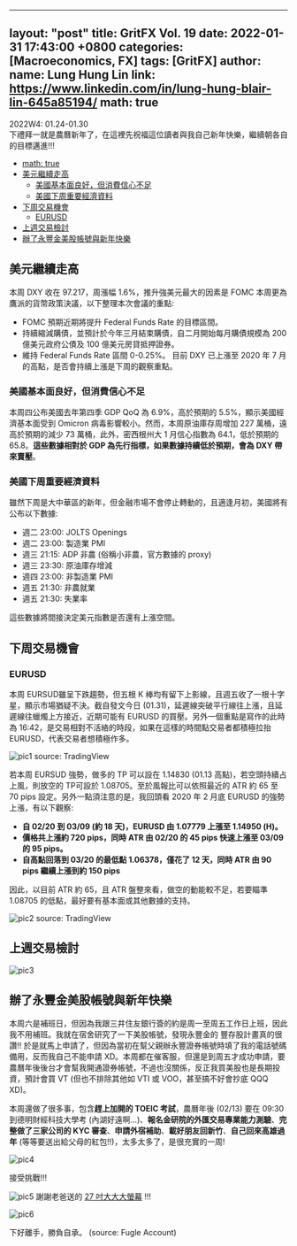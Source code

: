 
---
layout: "post"
title: GritFX Vol. 19
date: 2022-01-31 17:43:00 +0800
categories: [Macroeconomics, FX]
tags: [GritFX]
author:
  name: Lung Hung Lin
  link: https://www.linkedin.com/in/lung-hung-blair-lin-645a85194/
math: true
---
  
2022W4: 01.24-01.30  
下禮拜一就是農曆新年了，在這裡先祝福這位讀者與我自己新年快樂，繼續朝各自的目標邁進!!!
- [math: true](#math-true)
- [美元繼續走高](#美元繼續走高)
  - [美國基本面良好，但消費信心不足](#美國基本面良好但消費信心不足)
  - [美國下周重要經濟資料](#美國下周重要經濟資料)
- [下周交易機會](#下周交易機會)
  - [EURUSD](#eurusd)
- [上週交易檢討](#上週交易檢討)
- [辦了永豐金美股帳號與新年快樂](#辦了永豐金美股帳號與新年快樂)

## 美元繼續走高
本周 DXY 收在 97.217，周漲幅 1.6%，推升強美元最大的因素是 FOMC 本周更為鷹派的貨幣政策決議，以下整理本次會議的重點:
-	FOMC 預期近期將提升 Federal Funds Rate 的目標區間。
-	持續縮減購債，並預計於今年三月結束購債，自二月開始每月購債規模為 200 億美元政府公債及 100 億美元房貸抵押證券。
-	維持 Federal Funds Rate 區間 0-0.25%。
目前 DXY 已上漲至 2020 年 7 月的高點，是否會持續上漲是下周的觀察重點。
  
### 美國基本面良好，但消費信心不足
本周四公布美國去年第四季 GDP QoQ 為 6.9%，高於預期的 5.5%，顯示美國經濟基本面受到 Omicron 病毒影響較小。然而，本周原油庫存周增加 227 萬桶，遠高於預期的減少 73 萬桶，此外，密西根州大 1 月信心指數為 64.1，低於預期的 65.8。**這些數據相對於 GDP 為先行指標，如果數據持續低於預期，會為 DXY 帶來賣壓**。
  
### 美國下周重要經濟資料
雖然下周是大中華區的新年，但金融市場不會停止轉動的，且適逢月初，美國將有公布以下數據:
-	週二 23:00: JOLTS Openings
-	週二 23:00: 製造業 PMI
-	週三 21:15: ADP 非農 (俗稱小非農，官方數據的 proxy)
-	週三 23:30: 原油庫存增減
-	週四 23:00: 非製造業 PMI
-	週五 21:30: 非農就業
-	週五 21:30: 失業率  
  
這些數據將間接決定美元指數是否還有上漲空間。
  
## 下周交易機會
### EURUSD
本周 EURSUD雖呈下跌趨勢，但五根 K 棒均有留下上影線，且週五收了一根十字星，顯示市場猶疑不決。截自發文今日 (01.31)，延遲線突破平行線往上漲，且延遲線往蠟燭上方接近，近期可能有 EURUSD 的買壓。另外一個重點是寫作的此時為 16:42，是交易相對不活絡的時段，如果在這樣的時間點交易者都積極拉抬 EURUSD，代表交易者想積極作多。
  
![pic1](https://lh3.googleusercontent.com/pw/AM-JKLUSB5TLbZwmLRrzCHo7nKSvRNiXhnx7MRegoiEfZ5MiPz0a2rYSVaXXefB8lrBqVoE54BC99gu1r_erq-a_0aKyB8QDZrd0LhzkUMYG2iHPRG5tqxnLO7zZnkNG2ld4ZtieegoVh5pBg5Wz4Oyp7PhX=w1439-h819-no?authuser=0)
source: TradingView

若本周 EURSUD 強勢，做多的 TP 可以設在 1.14830 (01.13 高點)，若空頭持續占上風，則放空的 TP可設於 1.08705。至於風報比可以依照最近的 ATR 約 65 至 70 pips 設定。另外一點須注意的是，我回頭看 2020 年 2 月底 EURUSD 的強勢上漲，有以下觀察:  
  
-	**自 02/20 到 03/09 (約 18 天)，EURUSD 由 1.07779 上漲至 1.14950 (H)。**
-	**價格共上漲約 720 pips，同時 ATR 由 02/20 的 45 pips 快速上漲至 03/09 的 95 pips。**
-	**自高點回落到 03/20 的最低點 1.06378，僅花了 12 天，同時 ATR 由 90 pips 繼續上漲到約 150 pips**
  
因此，以目前 ATR 約 65，且 ATR 盤整來看，做空的動能較不足，若要瞄準 1.08705 的低點，最好要有基本面或其他數據的支持。
  
![pic2](https://lh3.googleusercontent.com/pw/AM-JKLV24Q-JNEAn6zjglgnK_bBOIFf46he7u315jUmgN2-ZSl6L5pbAdEfhaI9DJBiPL65GRi11czWXu9A3eSKpC11QxTc0rAnD7-sjXP2HJBkKIAMcjLvXKb09pIXaA-7ccqqqnikFvu30zHP_vshYKyfM=w1439-h819-no?authuser=0)
source: TradingView

## 上週交易檢討
![pic3](https://lh3.googleusercontent.com/pw/AM-JKLWkYsEqOqES7tOC7xy8DzJccH-6k4fbdNEfUMU5fdQkeHnVqdiK2lq9LIWsxKjf3-Kq90W0Omb1Z82XxJNXCqeqvk1XFrEINkzd8flFdGSkVFmpkvwPXKqzWkvUGa2_q3nCMLZZrp9NpDT73JIAp-8T=w738-h701-no?authuser=0)
  
## 辦了永豐金美股帳號與新年快樂
本周六是補班日，但因為我跟三井住友銀行簽的約是周一至周五工作日上班，因此我不用補班。我就在宿舍研究了一下美股帳號，發現永豐金的 豐存股計畫真的很讚!! 於是就馬上申請了，但因為當初在幫父親辦永豐證券帳號時填了我的電話號碼備用，反而我自己不能申請 XD。本周都在催客服，但還是到周五才成功申請，要農曆年後後台才會幫我開通證券帳號，不過也沒關係，反正我買美股也是長期投資，預計會買 VT (但也不排除其他如 VTI 或 VOO，甚至搞不好會抄底 QQQ XD)。  
  
本周還做了很多事，包含**趕上加開的 TOEIC 考試**，農曆年後 (02/13) 要在 09:30 到德明財經科技大學考 (內湖好遠啊…)、**報名金研院的外匯交易專業能力測驗**、**完整做了三家公司的 KYC 審查**、**申請外宿補助**、**載好朋友回新竹**、**自己回來高雄過年** (等等要送出給父母的紅包!!)，太多太多了，是很充實的一周!
  
![pic4](https://lh3.googleusercontent.com/pw/AM-JKLWbUvxv-wS3KpVJoU5J263vND9pg7Cw0yUDxJJ_8avCgf4UGqB11kWZJ4y1FUNGRbc39Nd5VT8yE0iXwf24HpWSYQ1sx18_Nabrz2npwZxy1mkPetnTwDKreA-cBDyvE_3c6MIxBFWyuFl2QpWOlmKH=w413-h650-no?authuser=0)

接受挑戰!!!
  
  
![pic5](https://lh3.googleusercontent.com/pw/AM-JKLVgMFKOy1DtoYr6HBQ3Kt7OcVAU0lErXv_M2Oy4Jv4UhCe0nBfTsUd1kl_ZWA5fOY8K1urpuuCNuekfm36Wmma5Ou01Veg7afYFwDLqyCCkP9R7OtvirZ9r2ocEA6CdjKAzciJ4aHvvSWTNSKex22Tq=w1190-h893-no?authuser=0)
謝謝老爸送的 [27 吋大大大螢幕](https://24h.pchome.com.tw/prod/DSBC1Z-A900B30BA?gclid=Cj0KCQiArt6PBhCoARIsAMF5wah2KRNuf1yVuv5pZQMi9svvSlCKZPip1ZDygLBqU5rroUSpz_Up-pwaAkcKEALw_wcB) !!!

![pic6](https://lh3.googleusercontent.com/pw/AM-JKLXTMv_qcY9fnvwIPl9-soirs8R_owk62HH28ojCWvgBcUcHx_rxJHNRLUkhoefxj3TZ9yTnYasY35D32rBxj6XOwpnzHNm5NxpQa3_lBJTjdKVpnPnNpM-HXpINXLg0bJLDqX6M19R_kKPhWiAL00aG=w413-h893-no?authuser=0)

下好離手，勝負自承。
(source: Fugle Account)
